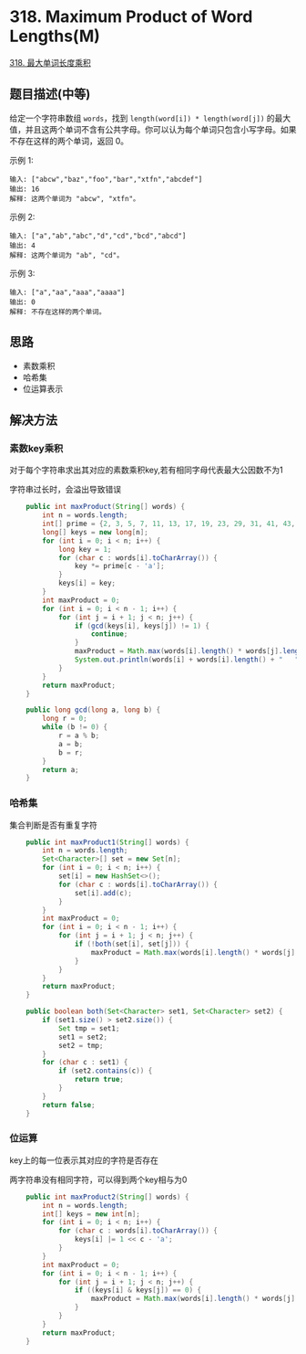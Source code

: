 # 318. Maximum Product of Word Lengths(M)

[318. 最大单词长度乘积](https://leetcode-cn.com/problems/maximum-product-of-word-lengths/)

## 题目描述(中等)

给定一个字符串数组 `words`，找到 `length(word[i]) * length(word[j])` 的最大值，并且这两个单词不含有公共字母。你可以认为每个单词只包含小写字母。如果不存在这样的两个单词，返回 0。

示例 1:
```
输入: ["abcw","baz","foo","bar","xtfn","abcdef"]
输出: 16 
解释: 这两个单词为 "abcw", "xtfn"。
```
示例 2:
```
输入: ["a","ab","abc","d","cd","bcd","abcd"]
输出: 4 
解释: 这两个单词为 "ab", "cd"。
```
示例 3:
```
输入: ["a","aa","aaa","aaaa"]
输出: 0 
解释: 不存在这样的两个单词。
```


## 思路

- 素数乘积
- 哈希集
- 位运算表示

## 解决方法

### 素数key乘积

对于每个字符串求出其对应的素数乘积key,若有相同字母代表最大公因数不为1

字符串过长时，会溢出导致错误

```java
    public int maxProduct(String[] words) {
        int n = words.length;
        int[] prime = {2, 3, 5, 7, 11, 13, 17, 19, 23, 29, 31, 41, 43, 47, 53, 59, 61, 67, 71, 73, 79, 83, 89, 97, 101, 103};
        long[] keys = new long[n];
        for (int i = 0; i < n; i++) {
            long key = 1;
            for (char c : words[i].toCharArray()) {
                key *= prime[c - 'a'];
            }
            keys[i] = key;
        }
        int maxProduct = 0;
        for (int i = 0; i < n - 1; i++) {
            for (int j = i + 1; j < n; j++) {
                if (gcd(keys[i], keys[j]) != 1) {
                    continue;
                }
                maxProduct = Math.max(words[i].length() * words[j].length(), maxProduct);
                System.out.println(words[i] + words[i].length() + "   " + words[j] + words[j].length());
            }
        }
        return maxProduct;
    }

    public long gcd(long a, long b) {
        long r = 0;
        while (b != 0) {
            r = a % b;
            a = b;
            b = r;
        }
        return a;
    }
```


### 哈希集

集合判断是否有重复字符

```java
    public int maxProduct1(String[] words) {
        int n = words.length;
        Set<Character>[] set = new Set[n];
        for (int i = 0; i < n; i++) {
            set[i] = new HashSet<>();
            for (char c : words[i].toCharArray()) {
                set[i].add(c);
            }
        }
        int maxProduct = 0;
        for (int i = 0; i < n - 1; i++) {
            for (int j = i + 1; j < n; j++) {
                if (!both(set[i], set[j])) {
                    maxProduct = Math.max(words[i].length() * words[j].length(), maxProduct);
                }
            }
        }
        return maxProduct;
    }

    public boolean both(Set<Character> set1, Set<Character> set2) {
        if (set1.size() > set2.size()) {
            Set tmp = set1;
            set1 = set2;
            set2 = tmp;
        }
        for (char c : set1) {
            if (set2.contains(c)) {
                return true;
            }
        }
        return false;
    }
```


### 位运算

key上的每一位表示其对应的字符是否存在

两字符串没有相同字符，可以得到两个key相与为0

```java
    public int maxProduct2(String[] words) {
        int n = words.length;
        int[] keys = new int[n];
        for (int i = 0; i < n; i++) {
            for (char c : words[i].toCharArray()) {
                keys[i] |= 1 << c - 'a';
            }
        }
        int maxProduct = 0;
        for (int i = 0; i < n - 1; i++) {
            for (int j = i + 1; j < n; j++) {
                if ((keys[i] & keys[j]) == 0) {
                    maxProduct = Math.max(words[i].length() * words[j].length(), maxProduct);
                }
            }
        }
        return maxProduct;
    }

```
